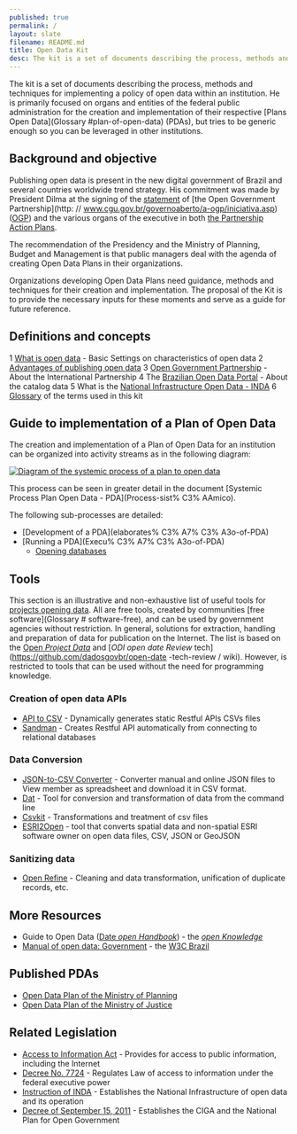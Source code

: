 ```yaml
---
published: true
permalink: /
layout: slate
filename: README.md
title: Open Data Kit
desc: The kit is a set of documents describing the process, methods and techniques for implementing a policy of open data within an institution.
---
```


The kit is a set of documents describing the process, methods and techniques for implementing a policy of open data within an institution. He is primarily focused on organs and entities of the federal public administration for the creation and implementation of their respective [Plans Open Data](Glossary #plan-of-open-data) (PDAs), but tries to be generic enough so you can be leveraged in other institutions.

## Background and objective

Publishing open data is present in the new digital government of Brazil and several countries worldwide trend strategy. His commitment was made by President Dilma at the signing of the [statement](http://www.cgu.gov.br/governoaberto/a-ogp/o_que_e_Governo_Aberto.html) of [the Open Government Partnership](http: // www.cgu.gov.br/governoaberto/a-ogp/iniciativa.asp) ([OGP](http://www.opengovpartnership.org/)) and the various organs of the executive in both [the Partnership Action Plans](http://www.cgu.gov.br/governoaberto/no_Brasil/plano-brasileiro/index.html).

The recommendation of the Presidency and the Ministry of Planning, Budget and Management is that public managers deal with the agenda of creating Open Data Plans in their organizations.

Organizations developing Open Data Plans need guidance, methods and techniques for their creation and implementation. The proposal of the Kit is to provide the necessary inputs for these moments and serve as a guide for future reference.


## Definitions and concepts

1 [What is open data](http://dados.gov.br/dados-abertos/) - Basic Settings on characteristics of open data
2 [Advantages of publishing open data](data-advantages-open)
3 [Open Government Partnership](http://www.cgu.gov.br/governoaberto/a-ogp/iniciativa.asp) - About the International Partnership
4 The [Brazilian Open Data Portal](http://dados.gov.br/sobre/) - About the catalog data
5 What is the [National Infrastructure Open Data - INDA](http://dados.gov.br/instrucao-rules-of-inda/)
6 [Glossary](Glossary) of the terms used in this kit

## Guide to implementation of a Plan of Open Data

The creation and implementation of a Plan of Open Data for an institution can be organized into activity streams as in the following diagram:

[<Img alt = "Diagram of the systemic process of a plan to open data" src="https://raw.githubusercontent.com/dadosgovbr/kit/master/public/img/Processo%20Sist%C3%AAmico%20de%20um%20PDA.png">](Processo-sist%C3%AAmico)

This process can be seen in greater detail in the document [Systemic Process Plan Open Data - PDA](Process-sist% C3% AAmico).

The following sub-processes are detailed:

* [Development of a PDA](elaborates% C3% A7% C3% A3o-of-PDA)
* [Running a PDA](Execu% C3% A7% C3% A3o-of-PDA)
  * [Opening databases](Opening-of-data)


## Tools

This section is an illustrative and non-exhaustive list of useful tools for [projects opening data](Opening-of-data). All are free tools, created by communities [free software](Glossary # software-free), and can be used by government agencies without restriction. In general, solutions for extraction, handling and preparation of data for publication on the Internet. The list is based on the [Open _Project Data_](http://project-open-data.github.io/#tools) and [_ODI open date Review_ tech](https://github.com/dadosgovbr/open-date -tech-review / wiki). However, is restricted to tools that can be used without the need for programming knowledge.

### Creation of open data APIs

* [API to CSV](https://github.com/project-open-data/csv-to-api) - Dynamically generates static Restful APIs CSVs files
* [Sandman](https://github.com/jeffknupp/sandman) - Creates Restful API automatically from connecting to relational databases

### Data Conversion

* [JSON-to-CSV Converter](http://konklone.io/json/) - Converter manual and online JSON files to View member as spreadsheet and download it in CSV format.
* [Dat](https://github.com/maxogden/dat) - Tool for conversion and transformation of data from the command line
* [Csvkit](http://csvkit.readthedocs.org/en/0.8.0/) - Transformations and treatment of csv files
* [ESRI2Open](http://github.com/project-open-data/esri2open) - tool that converts spatial data and non-spatial ESRI software owner on open data files, CSV, JSON or GeoJSON

### Sanitizing data

* [Open Refine](http://openrefine.org/) - Cleaning and data transformation, unification of duplicate records, etc.

## More Resources

* Guide to Open Data ([Date _open Handbook_](http://opendatahandbook.org/pt_BR/)) - the [_open Knowledge_](https://okfn.org/)
* [Manual of open data: Government](http://www.w3c.br/pub/Materiais/PublicacoesW3C/Manual_Dados_Abertos_WEB.pdf) - the [W3C Brazil](http://www.w3c.br)

## Published PDAs

* [Open Data Plan of the Ministry of Planning](http://www.planejamento.gov.br/aberto/pda/)
* [Open Data Plan of the Ministry of Justice](http://participa.br/dadosabertos/galeria-against-domestic-data-abertos/pdae-mj.pdf)

## Related Legislation

* [Access to Information Act](http://www.lexml.gov.br/urn/urn:lex:br:federal:lei:2011-11-18;12527) - Provides for access to public information, including the Internet
* [Decree No. 7724](http://www.lexml.gov.br/urn/urn:lex:br:federal:decreto:2012-05-16;7724) - Regulates Law of access to information under the federal executive power
* [Instruction of INDA](http://dados.gov.br/instrucao-rules-of-inda/) - Establishes the National Infrastructure of open data and its operation
* [Decree of September 15, 2011](http://www.lexml.gov.br/urn/urn:lex:br:federal:decreto:2011-09-15;seq-sf-0) - Establishes the CIGA and the National Plan for Open Government
